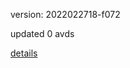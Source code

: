 version: 2022022718-f072

updated 0 avds

[details](https://github.com/0x74f917491bfa7ebfa379/ali_avd_db/blob/master/change_log/2022/02/27/18/f072.txt)